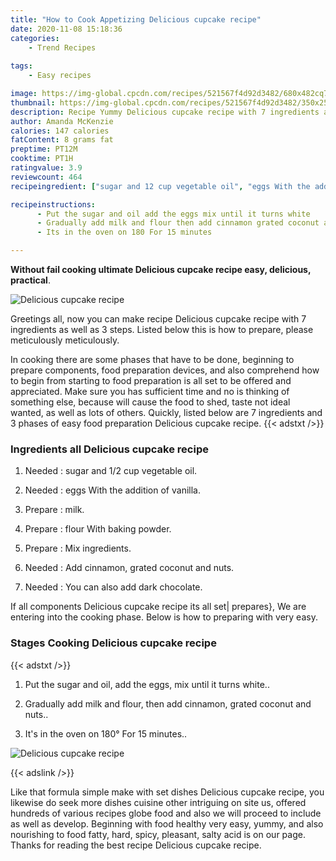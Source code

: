 ```yaml
---
title: "How to Cook Appetizing Delicious cupcake recipe"
date: 2020-11-08 15:18:36
categories:
    - Trend Recipes
    
tags:
    - Easy recipes

image: https://img-global.cpcdn.com/recipes/521567f4d92d3482/680x482cq70/delicious-cupcake-recipe-recipe-main-photo.jpg
thumbnail: https://img-global.cpcdn.com/recipes/521567f4d92d3482/350x250cq70/delicious-cupcake-recipe-recipe-main-photo.jpg
description: Recipe Yummy Delicious cupcake recipe with 7 ingredients and 3 stages of easy cooking.
author: Amanda McKenzie
calories: 147 calories
fatContent: 8 grams fat
preptime: PT12M
cooktime: PT1H
ratingvalue: 3.9
reviewcount: 464
recipeingredient: ["sugar and 12 cup vegetable oil", "eggs With the addition of vanilla", "milk", "flour With baking powder", "Mix ingredients", "Add cinnamon grated coconut and nuts", "You can also add dark chocolate"]

recipeinstructions: 
      - Put the sugar and oil add the eggs mix until it turns white 
      - Gradually add milk and flour then add cinnamon grated coconut and nuts 
      - Its in the oven on 180 For 15 minutes

---
```




**Without fail cooking ultimate Delicious cupcake recipe easy, delicious, practical**. 


![Delicious cupcake recipe](https://img-global.cpcdn.com/recipes/521567f4d92d3482/680x482cq70/delicious-cupcake-recipe-recipe-main-photo.jpg "Delicious cupcake recipe")




Greetings all, now you can make recipe Delicious cupcake recipe with 7 ingredients as well as 3 steps. Listed below this is how to prepare, please meticulously meticulously.

In cooking there are some phases that have to be done, beginning to prepare components, food preparation devices, and also comprehend how to begin from starting to food preparation is all set to be offered and appreciated. Make sure you has sufficient time and no is thinking of something else, because will cause the food to shed, taste not ideal wanted, as well as lots of others. Quickly, listed below are 7 ingredients and 3 phases of easy food preparation Delicious cupcake recipe.
{{< adstxt />}}

### Ingredients all Delicious cupcake recipe


1. Needed  : sugar and 1/2 cup vegetable oil.

1. Needed  : eggs With the addition of vanilla.

1. Prepare  : milk.

1. Prepare  : flour With baking powder.

1. Prepare  : Mix ingredients.

1. Needed  : Add cinnamon, grated coconut and nuts.

1. Needed  : You can also add dark chocolate.



If all components Delicious cupcake recipe its all set| prepares}, We are entering into the cooking phase. Below is how to preparing with very easy.

### Stages Cooking Delicious cupcake recipe

{{< adstxt />}}


1. Put the sugar and oil, add the eggs, mix until it turns white..



1. Gradually add milk and flour, then add cinnamon, grated coconut and nuts..



1. It&#39;s in the oven on 180° For 15 minutes..



![Delicious cupcake recipe](https://img-global.cpcdn.com/steps/62ef37bb83b381ff/160x128cq70/delicious-cupcake-recipe-recipe-step-3-photo.jpg" "Delicious cupcake recipe")





{{< adslink />}}

Like that formula simple make with set dishes Delicious cupcake recipe, you likewise do seek more dishes cuisine other intriguing on site us, offered hundreds of various recipes globe food and also we will proceed to include as well as develop. Beginning with food healthy very easy, yummy, and also nourishing to food fatty, hard, spicy, pleasant, salty acid is on our page. Thanks for reading the best recipe Delicious cupcake recipe.
